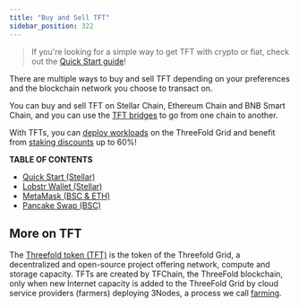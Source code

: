 ```yaml
---
title: "Buy and Sell TFT"
sidebar_position: 322
---
```




> If you're looking for a simple way to get TFT with crypto or fiat, check out the [Quick Start guide](./tft_lobstr/tft_lobstr_short_guide.md)!

There are multiple ways to buy and sell TFT depending on your preferences and the blockchain network you choose to transact on. 

You can buy and sell TFT on Stellar Chain, Ethereum Chain and BNB Smart Chain, and you can use the [TFT bridges](../tft_bridges/tft_bridges.md) to go from one chain to another.

With TFTs, you can [deploy workloads](../../system_administrators/tfgrid3_getstarted/tfgrid3_getstarted.md) on the ThreeFold Grid and benefit from [staking discounts](../../../knowledge_base/cloud/pricing/staking_discount_levels.md) up to 60%!

**TABLE OF CONTENTS**

- [Quick Start (Stellar)](./tft_lobstr/tft_lobstr_short_guide.md)
- [Lobstr Wallet (Stellar)](./tft_lobstr/tft_lobstr_complete_guide.md)
- [MetaMask (BSC & ETH)](./tft_metamask/tft_metamask.md)
- [Pancake Swap (BSC)](./pancakeswap.md)

## More on TFT

The [Threefold token (TFT)](../threefold_token.md) is the token of the Threefold Grid, a decentralized and open-source project offering network, compute and storage capacity. TFTs are created by TFChain, the ThreeFold blockchain, only when new Internet capacity is added to the ThreeFold Grid by cloud service providers (farmers) deploying 3Nodes, a process we call [farming](../../farmers/farmers.md).